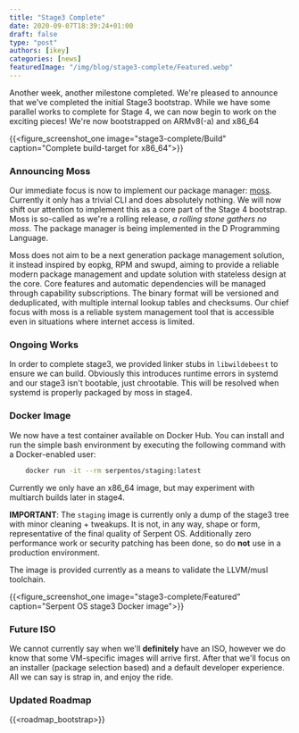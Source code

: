 ```yaml
---
title: "Stage3 Complete"
date: 2020-09-07T18:39:24+01:00
draft: false
type: "post"
authors: [ikey]
categories: [news]
featuredImage: "/img/blog/stage3-complete/Featured.webp"
---
```


Another week, another milestone completed. We're pleased to announce that
we've completed the initial Stage3 bootstrap. While we have some parallel
works to complete for Stage 4, we can now begin to work on the exciting
pieces! We're now bootstrapped on ARMv8(-a) and x86_64

<!--more-->

{{<figure_screenshot_one image="stage3-complete/Build" caption="Complete build-target for x86_64">}}


### Announcing Moss

Our immediate focus is now to implement our package manager: [moss](https://github.com/serpent-linux/moss).
Currently it only has a trivial CLI and does absolutely nothing. We will now shift our attention
to implement this as a core part of the Stage 4 bootstrap. Moss is so-called as we're a rolling
release, _a rolling stone gathers no moss_. The package manager is being implemented in the D Programming Language.

Moss does not aim to be a next generation package management solution, it instead inspired by
eopkg, RPM and swupd, aiming to provide a reliable modern package management and update
solution with stateless design at the core. Core features and automatic dependencies will be managed
through capability subscriptions. The binary format will be versioned and deduplicated, with multiple
internal lookup tables and checksums. Our chief focus with moss is a reliable system
management tool that is accessible even in situations where internet access is limited.

### Ongoing Works

In order to complete stage3, we provided linker stubs in `libwildebeest` to ensure
we can build. Obviously this introduces runtime errors in systemd and our stage3 isn't
bootable, just chrootable. This will be resolved when systemd is properly packaged by
moss in stage4.

### Docker Image

We now have a test container available on Docker Hub. You can install and run the
simple bash environment by executing the following command with a Docker-enabled user:

```bash
    docker run -it --rm serpentos/staging:latest
```

Currently we only have an x86_64 image, but may experiment with multiarch builds later
in stage4.

**IMPORTANT**: The `staging` image is currently only a dump of the stage3 tree with
minor cleaning + tweakups. It is not, in any way, shape or form, representative of
the final quality of Serpent OS. Additionally zero performance work or security
patching has been done, so do **not** use in a production environment.

The image is provided currently as a means to validate the LLVM/musl toolchain.

{{<figure_screenshot_one image="stage3-complete/Featured" caption="Serpent OS stage3 Docker image">}}

### Future ISO

We cannot currently say when we'll **definitely** have an ISO, however we do
know that some VM-specific images will arrive first. After that we'll focus
on an installer (package selection based) and a default developer experience.
All we can say is strap in, and enjoy the ride.

### Updated Roadmap

{{<roadmap_bootstrap>}}
